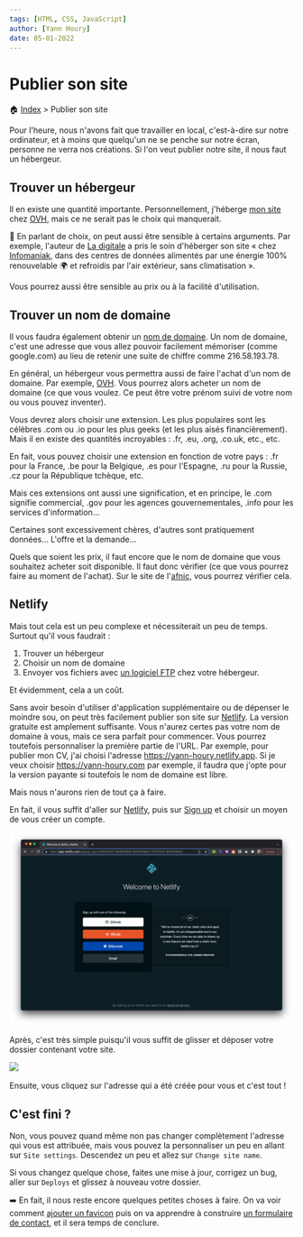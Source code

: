 ```yaml
---
tags: [HTML, CSS, JavaScript]
author: [Yann Houry]
date: 05-01-2022
---
```


# Publier son site
🏠 [Index](https://github.com/YannHY/html-css-js/blob/main/index.md) > Publier son site

Pour l'heure, nous n'avons fait que travailler en local, c'est-à-dire sur notre ordinateur, et à moins que quelqu'un ne se penche sur notre écran, personne ne verra nos créations. Si l'on veut publier notre site, il nous faut un hébergeur.

## Trouver un hébergeur
Il en existe une quantité importante. Personnellement, j'héberge [mon site](https://www.ralentirtravaux.com/) chez [OVH](https://www.ovhcloud.com/fr/), mais ce ne serait pas le choix qui manquerait.

🍃 En parlant de choix, on peut aussi être sensible à certains arguments. Par exemple, l'auteur de [La digitale](https://ladigitale.dev/) a pris le soin d'héberger son site « chez [Infomaniak](https://www.infomaniak.com/fr/a-propos), dans des centres de données alimentés par une énergie 100% renouvelable 🌍 et refroidis par l'air extérieur, sans climatisation ».

Vous pourrez aussi être sensible au prix ou à la facilité d'utilisation.

## Trouver un nom de domaine
Il vous faudra également obtenir un [nom de domaine](https://www.afnic.fr/noms-de-domaine/tout-savoir/).  Un nom de domaine, c'est une adresse que vous allez pouvoir facilement mémoriser (comme google.com) au lieu de retenir une suite de chiffre comme 216.58.193.78.

En général, un hébergeur vous permettra aussi de faire l'achat d'un nom de domaine. Par exemple, [OVH](https://www.ovhcloud.com/fr/domains/). Vous pourrez alors acheter un nom de domaine (ce que vous voulez. Ce peut être votre prénom suivi de votre nom ou vous pouvez inventer).

Vous devrez alors choisir une extension. Les plus populaires sont les célèbres .com ou .io pour les plus geeks (et les plus aisés financièrement). Mais il en existe des quantités incroyables : .fr, .eu, .org, .co.uk, etc., etc. 

En fait, vous pouvez choisir une extension en fonction de votre pays : .fr pour la France, .be pour la Belgique, .es pour l'Espagne, .ru pour la Russie, .cz pour la République tchèque, etc.

Mais ces extensions ont aussi une signification, et en principe, le .com signifie commercial, .gov pour les agences gouvernementales, .info pour les services d'information...

Certaines sont excessivement chères, d'autres sont pratiquement données... L'offre et la demande...

Quels que soient les prix, il faut encore que le nom de domaine que vous souhaitez acheter soit disponible. Il faut donc vérifier (ce que vous pourrez faire au moment de l'achat). Sur le site de l'[afnic](https://www.afnic.fr/en/domain-names-and-support/everything-there-is-to-know-about-domain-names/find-a-domain-name-or-a-holder-using-whois/), vous pourrez vérifier cela.

## Netlify
Mais tout cela est un peu complexe et nécessiterait un peu de temps. Surtout qu'il vous faudrait :

1. Trouver un hébergeur
2. Choisir un nom de domaine
3. Envoyer vos fichiers avec [un logiciel FTP](https://github.com/YannHY/html-css-js/blob/main/7.%20Septième%20partie/7.4%20Utiliser%20un%20FTP.md) chez votre hébergeur.

Et évidemment, cela a un coût.

Sans avoir besoin d'utiliser d'application supplémentaire ou de dépenser le moindre sou, on peut très facilement publier son site sur [Netlify](https://www.netlify.com). La version gratuite est amplement suffisante. Vous n'aurez certes pas votre nom de domaine à vous, mais ce sera parfait pour commencer. Vous pourrez toutefois personnaliser la première partie de l'URL. Par exemple, pour publier mon CV, j'ai choisi l'adresse https://yann-houry.netlify.app. Si je veux choisir https://yann-houry.com par exemple, il faudra que j'opte pour la version payante si toutefois le nom de domaine est libre.

Mais nous n'aurons rien de tout ça à faire.

En fait, il vous suffit d'aller sur [Netlify](https://www.netlify.com/), puis sur [Sign up](https://app.netlify.com/signup?_ga=2.35196065.1483815830.1643750552-170122410.1643750552) et choisir un moyen de vous créer un compte.

![](https://github.com/YannHY/html-css-js/blob/main/Images/netlify.png)

Après, c'est très simple puisqu'il vous suffit de glisser et déposer votre dossier contenant votre site.

![](https://github.com/YannHY/html-css-js/blob/main/Images/upload-netlify.gif)

Ensuite, vous cliquez sur l'adresse qui a été créée pour vous et c'est tout !

## C'est fini ?
Non, vous pouvez quand même non pas changer complètement l'adresse qui vous est attribuée, mais vous pouvez la personnaliser un peu en allant sur `Site settings`. Descendez un peu et allez sur `Change site name`.

Si vous changez quelque chose, faites une mise à jour, corrigez un bug, aller sur `Deploys` et glissez à nouveau votre dossier.

➡️  En fait, il nous reste encore quelques petites choses à faire. On va voir comment [ajouter un favicon](https://github.com/YannHY/html-css-js/blob/main/7.%20Septième%20partie/7.2%20Ajouter%20un%20favicon.md) puis on va apprendre à construire [un formulaire de contact](https://github.com/YannHY/html-css-js/blob/main/7.%20Septième%20partie/7.3%20Créer%20un%20formulaire.md), et il sera temps de conclure.

